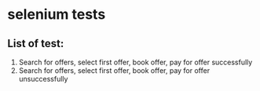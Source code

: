# selenium tests

## List of test:
1. Search for offers, select first offer, book offer, pay for offer successfully 
2. Search for offers, select first offer, book offer, pay for offer unsuccessfully